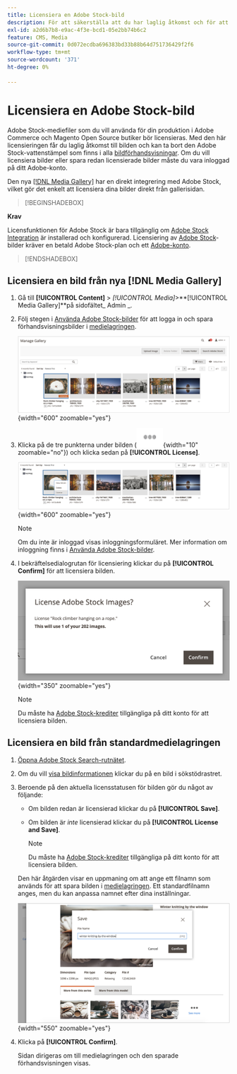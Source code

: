 ```yaml
---
title: Licensiera en Adobe Stock-bild
description: För att säkerställa att du har laglig åtkomst och för att ta bort Adobe Stock-vattenstämpeln licensierar du dina Adobe Stock-bilder.
exl-id: a2d6b7b8-e9ac-4f3e-bcd1-05e2bb74b6c2
feature: CMS, Media
source-git-commit: 0d072ecdba696383bd33b88b64d751736429f2f6
workflow-type: tm+mt
source-wordcount: '371'
ht-degree: 0%

---
```


# Licensiera en Adobe Stock-bild

Adobe Stock-mediefiler som du vill använda för din produktion i Adobe Commerce och Magento Open Source butiker bör licensieras. Med den här licensieringen får du laglig åtkomst till bilden och kan ta bort den Adobe Stock-vattenstämpel som finns i alla [bildförhandsvisningar](./adobe-stock-save-preview.md). Om du vill licensiera bilder eller spara redan licensierade bilder måste du vara inloggad på ditt Adobe-konto.

Den nya [[!DNL Media Gallery]](media-gallery.md) har en direkt integrering med Adobe Stock, vilket gör det enkelt att licensiera dina bilder direkt från gallerisidan.

>[!BEGINSHADEBOX]

**Krav**

Licensfunktionen för Adobe Stock är bara tillgänglig om [Adobe Stock Integration](./adobe-stock.md) är installerad och konfigurerad. Licensiering av [Adobe Stock][adobe-stock]-bilder kräver en betald Adobe Stock-plan och ett [Adobe-konto][adobe-signin].

>[!ENDSHADEBOX]

## Licensiera en bild från nya [!DNL Media Gallery]

1. Gå till **[!UICONTROL Content]** > _[!UICONTROL Media]_>**[!UICONTROL Media Gallery]**på sidofältet_ Admin _.

1. Följ stegen i [Använda Adobe Stock-bilder](./adobe-stock-manage.md) för att logga in och spara förhandsvisningsbilder i [medielagringen](./media-storage.md).

   ![Sparad förhandsvisningsbild](./assets/adobe-stock-gallery-unlicensed.png){width="600" zoomable="yes"}

1. Klicka på de tre punkterna under bilden (![Ikonen Resurs-menyn](./assets/media-gallery-asset-menu-icon.png){width="10" zoomable="no"}) och klicka sedan på **[!UICONTROL License]**.

   ![Adobe Stock bildåtgärder](./assets/adobe-stock-gallery-image-actions.png){width="600" zoomable="yes"}

   >[!NOTE]
   >
   >Om du inte är inloggad visas inloggningsformuläret. Mer information om inloggning finns i [Använda Adobe Stock-bilder](./adobe-stock-manage.md).

1. I bekräftelsedialogrutan för licensiering klickar du på **[!UICONTROL Confirm]** för att licensiera bilden.

   ![Licensbekräftelse](./assets/adobe-stock-gallery-license-confirm.png){width="350" zoomable="yes"}

   >[!NOTE]
   >
   >Du måste ha [Adobe Stock-krediter][stock-credits] tillgängliga på ditt konto för att licensiera bilden.

## Licensiera en bild från standardmedielagringen

1. [Öppna Adobe Stock Search-rutnätet][access-search].

1. Om du vill [visa bildinformationen][view-details] klickar du på en bild i sökstödrastret.

1. Beroende på den aktuella licensstatusen för bilden gör du något av följande:

   - Om bilden redan är licensierad klickar du på **[!UICONTROL Save]**.

   - Om bilden är _inte_ licensierad klickar du på **[!UICONTROL License and Save]**.

     >[!NOTE]
     >
     >Du måste ha [Adobe Stock-krediter][stock-credits] tillgängliga på ditt konto för att licensiera bilden.

   Den här åtgärden visar en uppmaning om att ange ett filnamn som används för att spara bilden i [medielagringen](./media-storage.md). Ett standardfilnamn anges, men du kan anpassa namnet efter dina inställningar.

   ![Spara licensierad Adobe Stock-bild](./assets/adobe-stock-save-licensed.png){width="550" zoomable="yes"}

1. Klicka på **[!UICONTROL Confirm]**.

   Sidan dirigeras om till medielagringen och den sparade förhandsvisningen visas.

[access-search]: adobe-stock-manage.md#access-the-adobe-stock-search-grid
[view-details]: adobe-stock-manage.md#view-image-details
[stock-credits]: https://helpx.adobe.com/stock/help/credit-packs.html
[adobe-stock]: https://stock.adobe.com
[adobe-signin]: https://helpx.adobe.com/manage-account/using/access-adobe-id-account.html
